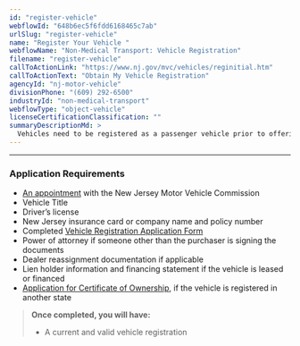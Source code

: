 ```yaml
---
id: "register-vehicle"
webflowId: "648b6ec5f6fdd6168465c7ab"
urlSlug: "register-vehicle"
name: "Register Your Vehicle "
webflowName: "Non-Medical Transport: Vehicle Registration"
filename: "register-vehicle"
callToActionLink: "https://www.nj.gov/mvc/vehicles/reginitial.htm"
callToActionText: "Obtain My Vehicle Registration"
agencyId: "nj-motor-vehicle"
divisionPhone: "(609) 292-6500"
industryId: "non-medical-transport"
webflowType: "object-vehicle"
licenseCertificationClassification: ""
summaryDescriptionMd: >
  Vehicles need to be registered as a passenger vehicle prior to offering transportation services.
---
```


---

### Application Requirements

- [An appointment](https://telegov.njportal.com/njmvc/AppointmentWizard) with the New Jersey Motor Vehicle Commission
- Vehicle Title
- Driver’s license
- New Jersey insurance card or company name and policy number
- Completed [Vehicle Registration Application Form](https://www.nj.gov/mvc/pdf/vehicles/BA-49.pdf)
- Power of attorney if someone other than the purchaser is signing the documents
- Dealer reassignment documentation if applicable
- Lien holder information and financing statement if the vehicle is leased or financed
- [Application for Certificate of Ownership](https://www.state.nj.us/mvc/pdf/vehicles/luxtaxapp.pdf), if the vehicle is registered in another state

> **Once completed, you will have:**
>
> - A current and valid vehicle registration
